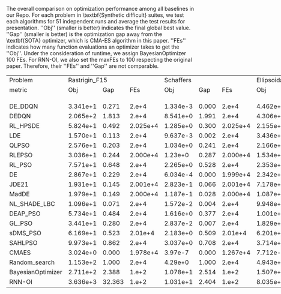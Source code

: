 The overall comparison on optimization performance among all baselines in our Repo. For each problem in \textbf{Synthetic difficult} suites, we test each algorithms for $51$ independent runs and average the test results for presentation. ''Obj'' (smaller is better) indicates the final global best value. ''Gap'' (smaller is better) is the optimization gap away from the \textbf{SOTA} optimizer, which is CMA-ES algorithm in this paper. ''FEs'' indicates how many function evaluations an optimizer takes to get the ''Obj''. Under the consideration of runtime, we assign BayesianOptimizer 100 FEs. For RNN-OI, we also set the maxFEs to 100 respecting the original paper. Therefore, their ''FEs'' and ''Gap'' are not comparable.
<body>
    <table style="width:2970pt"> <!--StartFragment--> 
 <colgroup>
  <col width="72" span="55" style="width:54pt"> 
 </colgroup>
 <tbody>
  <tr height="18"> 
   <td class="xl65">Problem</td> 
   <td colspan="3" class="xl65">Rastrigin_F15</td> 
   <td colspan="3" class="xl65">Schaffers</td> 
   <td colspan="3" class="xl65">Ellipsoidal_high_cond</td> 
   <td colspan="3" class="xl65">Different_Powers</td> 
   <td colspan="3" class="xl65">Bent_Cigar</td> 
   <td colspan="3" class="xl65">Gallagher_21Peaks</td> 
   <td colspan="3" class="xl65">Rosenbrock_rotated</td> 
   <td colspan="3" class="xl65">Discus</td> 
   <td colspan="3" class="xl65">Katsuura</td> 
   <td colspan="3" class="xl65">Buche_Rastrigin</td> 
   <td colspan="3" class="xl65">Rosenbrock_original</td> 
   <td colspan="3" class="xl65">Rastrigin</td> 
   <td colspan="3" class="xl65">Schaffers_high_cond</td> 
   <td colspan="3" class="xl65">Weierstrass</td> 
   <td colspan="3" class="xl65">Lunacek_bi_Rastrigin</td> 
   <td colspan="3" class="xl65">Linear_Slope</td> 
   <td colspan="3" class="xl65">Schwefel</td> 
   <td colspan="3" class="xl65">Sphere</td> 
  </tr> 
  <tr height="18"> 
   <td class="xl65">metric</td> 
   <td class="xl65">Obj</td> 
   <td class="xl65">Gap</td> 
   <td class="xl65">FEs</td> 
   <td class="xl65">Obj</td> 
   <td class="xl65">Gap</td> 
   <td class="xl65">FEs</td> 
   <td class="xl65">Obj</td> 
   <td class="xl65">Gap</td> 
   <td class="xl65">FEs</td> 
   <td class="xl65">Obj</td> 
   <td class="xl65">Gap</td> 
   <td class="xl65">FEs</td> 
   <td class="xl65">Obj</td> 
   <td class="xl65">Gap</td> 
   <td class="xl65">FEs</td> 
   <td class="xl65">Obj</td> 
   <td class="xl65">Gap</td> 
   <td class="xl65">FEs</td> 
   <td class="xl65">Obj</td> 
   <td class="xl65">Gap</td> 
   <td class="xl65">FEs</td> 
   <td class="xl65">Obj</td> 
   <td class="xl65">Gap</td> 
   <td class="xl65">FEs</td> 
   <td class="xl65">Obj</td> 
   <td class="xl65">Gap</td> 
   <td class="xl65">FEs</td> 
   <td class="xl65">Obj</td> 
   <td class="xl65">Gap</td> 
   <td class="xl65">FEs</td> 
   <td class="xl65">Obj</td> 
   <td class="xl65">Gap</td> 
   <td class="xl65">FEs</td> 
   <td class="xl65">Obj</td> 
   <td class="xl65">Gap</td> 
   <td class="xl65">FEs</td> 
   <td class="xl65">Obj</td> 
   <td class="xl65">Gap</td> 
   <td class="xl65">FEs</td> 
   <td class="xl65">Obj</td> 
   <td class="xl65">Gap</td> 
   <td class="xl65">FEs</td> 
   <td class="xl65">Obj</td> 
   <td class="xl65">Gap</td> 
   <td class="xl65">FEs</td> 
   <td class="xl65">Obj</td> 
   <td class="xl65">Gap</td> 
   <td class="xl65">FEs</td> 
   <td class="xl65">Obj</td> 
   <td class="xl65">Gap</td> 
   <td class="xl65">FEs</td> 
   <td class="xl65">Obj</td> 
   <td class="xl65">Gap</td> 
   <td class="xl65">FEs</td> 
  </tr> 
  <tr height="18"> 
   <td class></td> 
   <td class></td> 
   <td class></td> 
   <td class></td> 
   <td class></td> 
   <td class></td> 
   <td class></td> 
   <td class></td> 
   <td class></td> 
   <td class></td> 
   <td class></td> 
   <td class></td> 
   <td class></td> 
   <td class></td> 
   <td class></td> 
   <td class></td> 
   <td class></td> 
   <td class></td> 
   <td class></td> 
   <td class></td> 
   <td class></td> 
   <td class></td> 
   <td class></td> 
   <td class></td> 
   <td class></td> 
   <td class></td> 
   <td class></td> 
   <td class></td> 
   <td class></td> 
   <td class></td> 
   <td class></td> 
   <td class></td> 
   <td class></td> 
   <td class></td> 
   <td class></td> 
   <td class></td> 
   <td class></td> 
   <td class></td> 
   <td class></td> 
   <td class></td> 
   <td class></td> 
   <td class></td> 
   <td class></td> 
   <td class></td> 
   <td class></td> 
   <td class></td> 
   <td class></td> 
   <td class></td> 
   <td class></td> 
   <td class></td> 
   <td class></td> 
   <td class></td> 
   <td class></td> 
   <td class></td> 
   <td class></td> 
  </tr> 
  <tr height="18"> 
   <td class="xl65">DE_DDQN</td> 
   <td class>3.341e+1</td> 
   <td class>0.271</td> 
   <td class>2.e+4</td> 
   <td class>1.334e-3</td> 
   <td class>0.000</td> 
   <td class>2.e+4</td> 
   <td class>4.462e+1</td> 
   <td class>0.001</td> 
   <td class>1.642e+4</td> 
   <td class>1.128e-3</td> 
   <td class>0.000</td> 
   <td class>1.427e+4</td> 
   <td class>1.081e+4</td> 
   <td class>0.001</td> 
   <td class>2.e+4</td> 
   <td class>6.768e+0</td> 
   <td class>-0.349</td> 
   <td class>1.899e+4</td> 
   <td class>1.583e+0</td> 
   <td class>0.001</td> 
   <td class>1.950e+4</td> 
   <td class>3.871e-1</td> 
   <td class>0.008</td> 
   <td class>1.845e+4</td> 
   <td class>1.337e+0</td> 
   <td class>0.844</td> 
   <td class>2.e+4</td> 
   <td class>3.624e+1</td> 
   <td class>0.181</td> 
   <td class>2.e+4</td> 
   <td class>8.719e-1</td> 
   <td class>0.000</td> 
   <td class>1.959e+4</td> 
   <td class>3.18e+1</td> 
   <td class>0.241</td> 
   <td class>2.e+4</td> 
   <td class>2.924e-3</td> 
   <td class>0.000</td> 
   <td class>2.e+4</td> 
   <td class>9.225e+0</td> 
   <td class>0.926</td> 
   <td class>2.e+4</td> 
   <td class>4.326e+1</td> 
   <td class>0.329</td> 
   <td class>2.e+4</td> 
   <td class>1.731e-1</td> 
   <td class>0.003</td> 
   <td class>9.533e+3</td> 
   <td class>1.877e+0</td> 
   <td class>0.001</td> 
   <td class>2.e+4</td> 
   <td class>8.272e-9</td> 
   <td class>0.000</td> 
   <td class>1.095e+4</td> 
  </tr> 
  <tr height="18"> 
   <td class="xl65">DEDQN</td> 
   <td class>2.065e+2</td> 
   <td class>1.813</td> 
   <td class>2.e+4</td> 
   <td class>8.541e+0</td> 
   <td class>1.991</td> 
   <td class>2.e+4</td> 
   <td class>4.306e+5</td> 
   <td class>8.711</td> 
   <td class>2.e+4</td> 
   <td class>1.300e+1</td> 
   <td class>2.763</td> 
   <td class>2.e+4</td> 
   <td class>3.086e+7</td> 
   <td class>3.135</td> 
   <td class>2.e+4</td> 
   <td class>6.287e+1</td> 
   <td class>6.008</td> 
   <td class>2.e+4</td> 
   <td class>1.264e+4</td> 
   <td class>5.702</td> 
   <td class>2.e+4</td> 
   <td class>7.702e+2</td> 
   <td class>15.150</td> 
   <td class>2.e+4</td> 
   <td class>3.458e+0</td> 
   <td class>3.164</td> 
   <td class>2.e+4</td> 
   <td class>4.356e+2</td> 
   <td class>2.808</td> 
   <td class>2.e+4</td> 
   <td class>1.423e+4</td> 
   <td class>6.382</td> 
   <td class>2.e+4</td> 
   <td class>2.236e+2</td> 
   <td class>1.967</td> 
   <td class>2.e+4</td> 
   <td class>2.966e+1</td> 
   <td class>2.034</td> 
   <td class>2.e+4</td> 
   <td class>2.16e+1</td> 
   <td class>2.704</td> 
   <td class>2.e+4</td> 
   <td class>1.686e+2</td> 
   <td class>1.689</td> 
   <td class>2.e+4</td> 
   <td class>8.269e+1</td> 
   <td class>1.591</td> 
   <td class>2.e+4</td> 
   <td class>6.412e+3</td> 
   <td class>18.372</td> 
   <td class>2.e+4</td> 
   <td class>3.401e+1</td> 
   <td class>2.965</td> 
   <td class>2.e+4</td> 
  </tr> 
  <tr height="18"> 
   <td class="xl65">RL_HPSDE</td> 
   <td class>5.824e+1</td> 
   <td class>0.492</td> 
   <td class>2.025e+4</td> 
   <td class>1.285e+0</td> 
   <td class>0.300</td> 
   <td class>2.025e+4</td> 
   <td class>2.155e+3</td> 
   <td class>0.044</td> 
   <td class>2.025e+4</td> 
   <td class>1.538e-1</td> 
   <td class>0.033</td> 
   <td class>2.025e+4</td> 
   <td class>1.158e+5</td> 
   <td class>0.012</td> 
   <td class>2.025e+4</td> 
   <td class>5.183e+0</td> 
   <td class>-0.529</td> 
   <td class>2.025e+4</td> 
   <td class>3.856e+1</td> 
   <td class>0.017</td> 
   <td class>2.025e+4</td> 
   <td class>1.220e+1</td> 
   <td class>0.240</td> 
   <td class>2.025e+4</td> 
   <td class>1.777e+0</td> 
   <td class>1.326</td> 
   <td class>2.025e+4</td> 
   <td class>7.332e+1</td> 
   <td class>0.425</td> 
   <td class>2.025e+4</td> 
   <td class>4.681e+1</td> 
   <td class>0.021</td> 
   <td class>2.025e+4</td> 
   <td class>5.668e+1</td> 
   <td class>0.465</td> 
   <td class>2.025e+4</td> 
   <td class>4.809e+0</td> 
   <td class>0.330</td> 
   <td class>2.025e+4</td> 
   <td class>1.097e+1</td> 
   <td class>1.177</td> 
   <td class>2.025e+4</td> 
   <td class>6.877e+1</td> 
   <td class>0.605</td> 
   <td class>2.025e+4</td> 
   <td class>0.e+0</td> 
   <td class>0.000</td> 
   <td class>6.114e+3</td> 
   <td class>2.421e+0</td> 
   <td class>0.003</td> 
   <td class>2.025e+4</td> 
   <td class>1.010e-1</td> 
   <td class>0.009</td> 
   <td class>2.025e+4</td> 
  </tr> 
  <tr height="18"> 
   <td class="xl65">LDE</td> 
   <td class>1.570e+1</td> 
   <td class>0.113</td> 
   <td class>2.e+4</td> 
   <td class>9.637e-3</td> 
   <td class>0.002</td> 
   <td class>2.e+4</td> 
   <td class>3.436e+2</td> 
   <td class>0.007</td> 
   <td class>2.e+4</td> 
   <td class>1.974e-4</td> 
   <td class>0.000</td> 
   <td class>2.e+4</td> 
   <td class>2.044e-1</td> 
   <td class>0.000</td> 
   <td class>2.e+4</td> 
   <td class>5.485e-1</td> 
   <td class>-1.054</td> 
   <td class>2.e+4</td> 
   <td class>6.534e+0</td> 
   <td class>0.003</td> 
   <td class>2.e+4</td> 
   <td class>7.196e+0</td> 
   <td class>0.142</td> 
   <td class>2.e+4</td> 
   <td class>1.403e+0</td> 
   <td class>0.917</td> 
   <td class>2.e+4</td> 
   <td class>2.288e+1</td> 
   <td class>0.093</td> 
   <td class>2.e+4</td> 
   <td class>4.874e+0</td> 
   <td class>0.002</td> 
   <td class>2.e+4</td> 
   <td class>1.38e+1</td> 
   <td class>0.079</td> 
   <td class>2.e+4</td> 
   <td class>1.228e-1</td> 
   <td class>0.008</td> 
   <td class>2.e+4</td> 
   <td class>4.772e+0</td> 
   <td class>0.286</td> 
   <td class>2.e+4</td> 
   <td class>3.761e+1</td> 
   <td class>0.267</td> 
   <td class>2.e+4</td> 
   <td class>1.025e-8</td> 
   <td class>0.000</td> 
   <td class>1.973e+4</td> 
   <td class>1.041e+0</td> 
   <td class>-0.001</td> 
   <td class>2.e+4</td> 
   <td class>8.19e-9</td> 
   <td class>0.000</td> 
   <td class>8.336e+3</td> 
  </tr> 
  <tr height="18"> 
   <td class="xl65">QLPSO</td> 
   <td class>2.576e+1</td> 
   <td class>0.203</td> 
   <td class>2.e+4</td> 
   <td class>1.034e+0</td> 
   <td class>0.241</td> 
   <td class>2.e+4</td> 
   <td class>2.166e+4</td> 
   <td class>0.438</td> 
   <td class>2.e+4</td> 
   <td class>6.309e-1</td> 
   <td class>0.134</td> 
   <td class>2.e+4</td> 
   <td class>2.837e+5</td> 
   <td class>0.029</td> 
   <td class>2.e+4</td> 
   <td class>1.774e+1</td> 
   <td class>0.894</td> 
   <td class>2.e+4</td> 
   <td class>9.990e+0</td> 
   <td class>0.005</td> 
   <td class>2.e+4</td> 
   <td class>9.063e+1</td> 
   <td class>1.783</td> 
   <td class>2.e+4</td> 
   <td class>2.026e+0</td> 
   <td class>1.598</td> 
   <td class>2.e+4</td> 
   <td class>1.020e+2</td> 
   <td class>0.613</td> 
   <td class>2.e+4</td> 
   <td class>3.362e+1</td> 
   <td class>0.015</td> 
   <td class>2.e+4</td> 
   <td class>5.207e+1</td> 
   <td class>0.423</td> 
   <td class>2.e+4</td> 
   <td class>4.461e+0</td> 
   <td class>0.306</td> 
   <td class>2.e+4</td> 
   <td class>6.817e+0</td> 
   <td class>0.580</td> 
   <td class>2.e+4</td> 
   <td class>3.508e+1</td> 
   <td class>0.240</td> 
   <td class>2.e+4</td> 
   <td class>1.794e+1</td> 
   <td class>0.345</td> 
   <td class>1.419e+4</td> 
   <td class>1.705e+0</td> 
   <td class>0.001</td> 
   <td class>2.e+4</td> 
   <td class>2.508e+0</td> 
   <td class>0.219</td> 
   <td class>2.e+4</td> 
  </tr> 
  <tr height="18"> 
   <td class="xl65">RLEPSO</td> 
   <td class>3.036e+1</td> 
   <td class>0.244</td> 
   <td class>2.000e+4</td> 
   <td class>1.23e+0</td> 
   <td class>0.287</td> 
   <td class>2.000e+4</td> 
   <td class>1.534e+3</td> 
   <td class>0.031</td> 
   <td class>2.000e+4</td> 
   <td class>9.894e-3</td> 
   <td class>0.002</td> 
   <td class>2.000e+4</td> 
   <td class>2.262e+0</td> 
   <td class>0.000</td> 
   <td class>2.e+4</td> 
   <td class>1.009e+1</td> 
   <td class>0.027</td> 
   <td class>2.000e+4</td> 
   <td class>8.534e+0</td> 
   <td class>0.004</td> 
   <td class>2.e+4</td> 
   <td class>2.040e+1</td> 
   <td class>0.401</td> 
   <td class>2.000e+4</td> 
   <td class>6.580e-1</td> 
   <td class>0.101</td> 
   <td class>2.000e+4</td> 
   <td class>8.883e+1</td> 
   <td class>0.527</td> 
   <td class>2.000e+4</td> 
   <td class>9.621e+0</td> 
   <td class>0.004</td> 
   <td class>2.e+4</td> 
   <td class>3.942e+1</td> 
   <td class>0.309</td> 
   <td class>2.000e+4</td> 
   <td class>6.021e+0</td> 
   <td class>0.413</td> 
   <td class>2.000e+4</td> 
   <td class>3.258e+0</td> 
   <td class>0.068</td> 
   <td class>2.000e+4</td> 
   <td class>2.714e+1</td> 
   <td class>0.154</td> 
   <td class>2.000e+4</td> 
   <td class>0.e+0</td> 
   <td class>0.000</td> 
   <td class>5.373e+3</td> 
   <td class>1.733e+0</td> 
   <td class>0.001</td> 
   <td class>2.003e+4</td> 
   <td class>7.837e-4</td> 
   <td class>0.000</td> 
   <td class>1.425e+4</td> 
  </tr> 
  <tr height="18"> 
   <td class="xl65">RL_PSO</td> 
   <td class>7.571e+1</td> 
   <td class>0.648</td> 
   <td class>2.e+4</td> 
   <td class>2.265e+0</td> 
   <td class>0.528</td> 
   <td class>2.e+4</td> 
   <td class>2.353e+4</td> 
   <td class>0.476</td> 
   <td class>2.e+4</td> 
   <td class>1.521e+0</td> 
   <td class>0.323</td> 
   <td class>2.e+4</td> 
   <td class>1.190e+6</td> 
   <td class>0.121</td> 
   <td class>2.e+4</td> 
   <td class>1.986e+1</td> 
   <td class>1.135</td> 
   <td class>2.e+4</td> 
   <td class>5.937e+1</td> 
   <td class>0.027</td> 
   <td class>2.e+4</td> 
   <td class>5.471e+1</td> 
   <td class>1.076</td> 
   <td class>2.e+4</td> 
   <td class>2.259e+0</td> 
   <td class>1.852</td> 
   <td class>2.e+4</td> 
   <td class>1.396e+2</td> 
   <td class>0.861</td> 
   <td class>2.e+4</td> 
   <td class>1.1e+2</td> 
   <td class>0.049</td> 
   <td class>2.e+4</td> 
   <td class>8.234e+1</td> 
   <td class>0.696</td> 
   <td class>2.e+4</td> 
   <td class>1.161e+1</td> 
   <td class>0.796</td> 
   <td class>2.e+4</td> 
   <td class>1.373e+1</td> 
   <td class>1.573</td> 
   <td class>2.e+4</td> 
   <td class>6.792e+1</td> 
   <td class>0.596</td> 
   <td class>2.e+4</td> 
   <td class>5.592e+1</td> 
   <td class>1.076</td> 
   <td class>2.e+4</td> 
   <td class>2.730e+0</td> 
   <td class>0.004</td> 
   <td class>2.e+4</td> 
   <td class>2.288e+0</td> 
   <td class>0.199</td> 
   <td class>2.e+4</td> 
  </tr> 
  <tr height="18"> 
   <td class="xl65">DE</td> 
   <td class>2.867e+1</td> 
   <td class>0.229</td> 
   <td class>2.e+4</td> 
   <td class>6.034e-4</td> 
   <td class>0.000</td> 
   <td class>1.999e+4</td> 
   <td class>2.342e+3</td> 
   <td class>0.047</td> 
   <td class>2.e+4</td> 
   <td class>2.242e-4</td> 
   <td class>0.000</td> 
   <td class>2.e+4</td> 
   <td class>2.254e+0</td> 
   <td class>0.000</td> 
   <td class>2.e+4</td> 
   <td class>4.440e+0</td> 
   <td class>-0.613</td> 
   <td class>2.e+4</td> 
   <td class>7.554e+0</td> 
   <td class>0.003</td> 
   <td class>2.e+4</td> 
   <td class>2.790e+1</td> 
   <td class>0.549</td> 
   <td class>2.e+4</td> 
   <td class>1.480e+0</td> 
   <td class>1.001</td> 
   <td class>2.e+4</td> 
   <td class>3.042e+1</td> 
   <td class>0.142</td> 
   <td class>2.e+4</td> 
   <td class>6.136e+0</td> 
   <td class>0.003</td> 
   <td class>2.e+4</td> 
   <td class>2.575e+1</td> 
   <td class>0.186</td> 
   <td class>2.e+4</td> 
   <td class>2.432e-2</td> 
   <td class>0.002</td> 
   <td class>2.e+4</td> 
   <td class>9.349e+0</td> 
   <td class>0.944</td> 
   <td class>2.e+4</td> 
   <td class>4.014e+1</td> 
   <td class>0.295</td> 
   <td class>2.e+4</td> 
   <td class>0.e+0</td> 
   <td class>0.000</td> 
   <td class>1.451e+3</td> 
   <td class>1.423e-1</td> 
   <td class>-0.004</td> 
   <td class>1.779e+4</td> 
   <td class>8.305e-9</td> 
   <td class>0.000</td> 
   <td class>4.616e+3</td> 
  </tr> 
  <tr height="18"> 
   <td class="xl65">JDE21</td> 
   <td class>1.931e+1</td> 
   <td class>0.145</td> 
   <td class>2.001e+4</td> 
   <td class>2.823e-1</td> 
   <td class>0.066</td> 
   <td class>2.001e+4</td> 
   <td class>7.178e+2</td> 
   <td class>0.015</td> 
   <td class>2.001e+4</td> 
   <td class>3.491e-4</td> 
   <td class>0.000</td> 
   <td class>2.001e+4</td> 
   <td class>1.820e+0</td> 
   <td class>0.000</td> 
   <td class>2.001e+4</td> 
   <td class>1.373e+0</td> 
   <td class>-0.960</td> 
   <td class>2.001e+4</td> 
   <td class>5.697e+0</td> 
   <td class>0.003</td> 
   <td class>2.001e+4</td> 
   <td class>9.422e+0</td> 
   <td class>0.185</td> 
   <td class>2.001e+4</td> 
   <td class>1.499e+0</td> 
   <td class>1.021</td> 
   <td class>2.001e+4</td> 
   <td class>2.697e+1</td> 
   <td class>0.120</td> 
   <td class>2.001e+4</td> 
   <td class>3.293e+0</td> 
   <td class>0.001</td> 
   <td class>2.001e+4</td> 
   <td class>1.740e+1</td> 
   <td class>0.111</td> 
   <td class>2.001e+4</td> 
   <td class>9.219e-1</td> 
   <td class>0.063</td> 
   <td class>2.001e+4</td> 
   <td class>4.948e+0</td> 
   <td class>0.311</td> 
   <td class>2.001e+4</td> 
   <td class>3.782e+1</td> 
   <td class>0.270</td> 
   <td class>2.001e+4</td> 
   <td class>1.492e-8</td> 
   <td class>0.000</td> 
   <td class>1.684e+4</td> 
   <td class>4.500e-1</td> 
   <td class>-0.003</td> 
   <td class>2.001e+4</td> 
   <td class>5.376e-9</td> 
   <td class>-0.000</td> 
   <td class>6.005e+3</td> 
  </tr> 
  <tr height="18"> 
   <td class="xl65">MadDE</td> 
   <td class>1.979e+1</td> 
   <td class>0.149</td> 
   <td class>2.000e+4</td> 
   <td class>1.187e-1</td> 
   <td class>0.028</td> 
   <td class>2.000e+4</td> 
   <td class>1.087e+3</td> 
   <td class>0.022</td> 
   <td class>2.000e+4</td> 
   <td class>7.408e-4</td> 
   <td class>0.000</td> 
   <td class>2.000e+4</td> 
   <td class>3.278e+1</td> 
   <td class>0.000</td> 
   <td class>2.000e+4</td> 
   <td class>2.784e-1</td> 
   <td class>-1.084</td> 
   <td class>2.000e+4</td> 
   <td class>2.406e+0</td> 
   <td class>0.001</td> 
   <td class>2.000e+4</td> 
   <td class>1.612e+1</td> 
   <td class>0.317</td> 
   <td class>2.000e+4</td> 
   <td class>1.300e+0</td> 
   <td class>0.804</td> 
   <td class>2.000e+4</td> 
   <td class>2.445e+1</td> 
   <td class>0.103</td> 
   <td class>2.000e+4</td> 
   <td class>2.977e+0</td> 
   <td class>0.001</td> 
   <td class>2.000e+4</td> 
   <td class>1.675e+1</td> 
   <td class>0.105</td> 
   <td class>2.000e+4</td> 
   <td class>9.613e-1</td> 
   <td class>0.066</td> 
   <td class>2.000e+4</td> 
   <td class>2.557e+0</td> 
   <td class>-0.032</td> 
   <td class>2.000e+4</td> 
   <td class>4.152e+1</td> 
   <td class>0.310</td> 
   <td class>2.000e+4</td> 
   <td class>0.e+0</td> 
   <td class>0.000</td> 
   <td class>5.95e+3</td> 
   <td class>8.503e-1</td> 
   <td class>-0.002</td> 
   <td class>2.000e+4</td> 
   <td class>8.102e-9</td> 
   <td class>0.000</td> 
   <td class>1.946e+4</td> 
  </tr> 
  <tr height="18"> 
   <td class="xl65">NL_SHADE_LBC</td> 
   <td class>1.096e+1</td> 
   <td class>0.071</td> 
   <td class>2.e+4</td> 
   <td class>1.572e-2</td> 
   <td class>0.004</td> 
   <td class>2.e+4</td> 
   <td class>9.948e+1</td> 
   <td class>0.002</td> 
   <td class>2.e+4</td> 
   <td class>4.535e-5</td> 
   <td class>0.000</td> 
   <td class>2.e+4</td> 
   <td class>3.458e-1</td> 
   <td class>0.000</td> 
   <td class>2.e+4</td> 
   <td class>7.941e-1</td> 
   <td class>-1.026</td> 
   <td class>2.e+4</td> 
   <td class>6.190e+0</td> 
   <td class>0.003</td> 
   <td class>2.e+4</td> 
   <td class>2.908e+0</td> 
   <td class>0.057</td> 
   <td class>2.e+4</td> 
   <td class>1.316e+0</td> 
   <td class>0.821</td> 
   <td class>2.e+4</td> 
   <td class>1.774e+1</td> 
   <td class>0.059</td> 
   <td class>2.e+4</td> 
   <td class>4.514e+0</td> 
   <td class>0.002</td> 
   <td class>2.e+4</td> 
   <td class>1.060e+1</td> 
   <td class>0.050</td> 
   <td class>2.e+4</td> 
   <td class>9.434e-2</td> 
   <td class>0.006</td> 
   <td class>2.e+4</td> 
   <td class>3.008e+0</td> 
   <td class>0.032</td> 
   <td class>2.e+4</td> 
   <td class>3.359e+1</td> 
   <td class>0.224</td> 
   <td class>2.e+4</td> 
   <td class>0.e+0</td> 
   <td class>0.000</td> 
   <td class>7.745e+3</td> 
   <td class>1.83e-1</td> 
   <td class>-0.004</td> 
   <td class>2.e+4</td> 
   <td class>8.113e-9</td> 
   <td class>0.000</td> 
   <td class>1.443e+4</td> 
  </tr> 
  <tr height="18"> 
   <td class="xl65">DEAP_PSO</td> 
   <td class>5.734e+1</td> 
   <td class>0.484</td> 
   <td class>2.e+4</td> 
   <td class>1.616e+0</td> 
   <td class>0.377</td> 
   <td class>2.e+4</td> 
   <td class>1.001e+4</td> 
   <td class>0.203</td> 
   <td class>2.e+4</td> 
   <td class>7.851e-1</td> 
   <td class>0.167</td> 
   <td class>2.e+4</td> 
   <td class>9.655e+5</td> 
   <td class>0.098</td> 
   <td class>2.e+4</td> 
   <td class>1.195e+1</td> 
   <td class>0.239</td> 
   <td class>2.e+4</td> 
   <td class>1.557e+2</td> 
   <td class>0.070</td> 
   <td class>2.e+4</td> 
   <td class>3.135e+1</td> 
   <td class>0.617</td> 
   <td class>2.e+4</td> 
   <td class>1.538e+0</td> 
   <td class>1.064</td> 
   <td class>2.e+4</td> 
   <td class>8.095e+1</td> 
   <td class>0.475</td> 
   <td class>2.e+4</td> 
   <td class>1.56e+2</td> 
   <td class>0.070</td> 
   <td class>2.e+4</td> 
   <td class>6.183e+1</td> 
   <td class>0.511</td> 
   <td class>2.e+4</td> 
   <td class>5.863e+0</td> 
   <td class>0.402</td> 
   <td class>2.e+4</td> 
   <td class>9.25e+0</td> 
   <td class>0.930</td> 
   <td class>2.e+4</td> 
   <td class>6.097e+1</td> 
   <td class>0.521</td> 
   <td class>2.e+4</td> 
   <td class>1.479e+0</td> 
   <td class>0.028</td> 
   <td class>2.639e+3</td> 
   <td class>2.701e+0</td> 
   <td class>0.004</td> 
   <td class>2.e+4</td> 
   <td class>1.832e+0</td> 
   <td class>0.160</td> 
   <td class>2.e+4</td> 
  </tr> 
  <tr height="18"> 
   <td class="xl65">GL_PSO</td> 
   <td class>3.441e+1</td> 
   <td class>0.280</td> 
   <td class>2.e+4</td> 
   <td class>2.837e-2</td> 
   <td class>0.007</td> 
   <td class>2.e+4</td> 
   <td class>1.829e+3</td> 
   <td class>0.037</td> 
   <td class>2.e+4</td> 
   <td class>1.151e-3</td> 
   <td class>0.000</td> 
   <td class>2.e+4</td> 
   <td class>2.498e+0</td> 
   <td class>0.000</td> 
   <td class>2.e+4</td> 
   <td class>5.766e+0</td> 
   <td class>-0.462</td> 
   <td class>2.e+4</td> 
   <td class>7.455e+0</td> 
   <td class>0.003</td> 
   <td class>2.e+4</td> 
   <td class>1.702e+1</td> 
   <td class>0.335</td> 
   <td class>2.e+4</td> 
   <td class>1.659e+0</td> 
   <td class>1.196</td> 
   <td class>2.e+4</td> 
   <td class>2.98e+1</td> 
   <td class>0.138</td> 
   <td class>2.e+4</td> 
   <td class>5.839e+0</td> 
   <td class>0.003</td> 
   <td class>2.e+4</td> 
   <td class>2.928e+1</td> 
   <td class>0.218</td> 
   <td class>2.e+4</td> 
   <td class>2.171e-1</td> 
   <td class>0.015</td> 
   <td class>2.e+4</td> 
   <td class>5.504e+0</td> 
   <td class>0.391</td> 
   <td class>2.e+4</td> 
   <td class>4.498e+1</td> 
   <td class>0.347</td> 
   <td class>2.e+4</td> 
   <td class>4.486e-6</td> 
   <td class>0.000</td> 
   <td class>2.e+4</td> 
   <td class>1.133e+0</td> 
   <td class>-0.001</td> 
   <td class>2.e+4</td> 
   <td class>1.336e-6</td> 
   <td class>0.000</td> 
   <td class>2.e+4</td> 
  </tr> 
  <tr height="18"> 
   <td class="xl65">sDMS_PSO</td> 
   <td class>6.169e+1</td> 
   <td class>0.523</td> 
   <td class>2.01e+4</td> 
   <td class>2.183e+0</td> 
   <td class>0.509</td> 
   <td class>2.01e+4</td> 
   <td class>6.201e+3</td> 
   <td class>0.125</td> 
   <td class>2.01e+4</td> 
   <td class>1.164e+0</td> 
   <td class>0.247</td> 
   <td class>2.01e+4</td> 
   <td class>9.706e+5</td> 
   <td class>0.099</td> 
   <td class>2.01e+4</td> 
   <td class>5.611e+0</td> 
   <td class>-0.480</td> 
   <td class>2.01e+4</td> 
   <td class>4.524e+1</td> 
   <td class>0.020</td> 
   <td class>2.01e+4</td> 
   <td class>1.783e+1</td> 
   <td class>0.351</td> 
   <td class>2.01e+4</td> 
   <td class>9.555e-1</td> 
   <td class>0.427</td> 
   <td class>2.01e+4</td> 
   <td class>1.158e+2</td> 
   <td class>0.704</td> 
   <td class>2.01e+4</td> 
   <td class>7.558e+1</td> 
   <td class>0.034</td> 
   <td class>2.01e+4</td> 
   <td class>6.784e+1</td> 
   <td class>0.565</td> 
   <td class>2.01e+4</td> 
   <td class>1.081e+1</td> 
   <td class>0.741</td> 
   <td class>2.01e+4</td> 
   <td class>4.839e+0</td> 
   <td class>0.296</td> 
   <td class>2.01e+4</td> 
   <td class>5.191e+1</td> 
   <td class>0.423</td> 
   <td class>2.01e+4</td> 
   <td class>2.493e+0</td> 
   <td class>0.048</td> 
   <td class>2.01e+4</td> 
   <td class>2.257e+0</td> 
   <td class>0.002</td> 
   <td class>2.01e+4</td> 
   <td class>1.69e+0</td> 
   <td class>0.147</td> 
   <td class>2.01e+4</td> 
  </tr> 
  <tr height="18"> 
   <td class="xl65">SAHLPSO</td> 
   <td class>9.973e+1</td> 
   <td class>0.862</td> 
   <td class>2.e+4</td> 
   <td class>3.037e+0</td> 
   <td class>0.708</td> 
   <td class>2.e+4</td> 
   <td class>3.714e+4</td> 
   <td class>0.751</td> 
   <td class>2.e+4</td> 
   <td class>2.458e+0</td> 
   <td class>0.522</td> 
   <td class>2.e+4</td> 
   <td class>3.918e+6</td> 
   <td class>0.398</td> 
   <td class>2.e+4</td> 
   <td class>1.618e+1</td> 
   <td class>0.718</td> 
   <td class>2.e+4</td> 
   <td class>4.799e+2</td> 
   <td class>0.217</td> 
   <td class>2.e+4</td> 
   <td class>7.927e+1</td> 
   <td class>1.559</td> 
   <td class>2.e+4</td> 
   <td class>1.499e+0</td> 
   <td class>1.021</td> 
   <td class>2.e+4</td> 
   <td class>1.302e+2</td> 
   <td class>0.798</td> 
   <td class>2.e+4</td> 
   <td class>6.969e+2</td> 
   <td class>0.313</td> 
   <td class>2.e+4</td> 
   <td class>1.016e+2</td> 
   <td class>0.869</td> 
   <td class>2.e+4</td> 
   <td class>1.196e+1</td> 
   <td class>0.820</td> 
   <td class>2.e+4</td> 
   <td class>8.623e+0</td> 
   <td class>0.839</td> 
   <td class>2.e+4</td> 
   <td class>8.963e+1</td> 
   <td class>0.832</td> 
   <td class>2.e+4</td> 
   <td class>0.e+0</td> 
   <td class>0.000</td> 
   <td class>1.408e+3</td> 
   <td class>1.898e+1</td> 
   <td class>0.050</td> 
   <td class>2.e+4</td> 
   <td class>5.e+0</td> 
   <td class>0.436</td> 
   <td class>2.e+4</td> 
  </tr> 
  <tr height="18"> 
   <td class="xl65">CMAES</td> 
   <td class>3.024e+0</td> 
   <td class>0.000</td> 
   <td class>1.978e+4</td> 
   <td class>3.97e-7</td> 
   <td class>0.000</td> 
   <td class>1.267e+4</td> 
   <td class>7.712e-9</td> 
   <td class>0.000</td> 
   <td class>9.546e+3</td> 
   <td class>8.28e-9</td> 
   <td class>0.000</td> 
   <td class>9.175e+3</td> 
   <td class>1.867e-1</td> 
   <td class>0.000</td> 
   <td class>1.989e+4</td> 
   <td class>9.848e+0</td> 
   <td class>0.000</td> 
   <td class>1.878e+4</td> 
   <td class>7.042e-9</td> 
   <td class>0.000</td> 
   <td class>1.375e+4</td> 
   <td class>7.629e-9</td> 
   <td class>0.000</td> 
   <td class>8.462e+3</td> 
   <td class>5.657e-1</td> 
   <td class>0.000</td> 
   <td class>2.e+4</td> 
   <td class>8.799e+0</td> 
   <td class>0.000</td> 
   <td class>2.e+4</td> 
   <td class>7.676e-9</td> 
   <td class>0.000</td> 
   <td class>1.4e+4</td> 
   <td class>5.053e+0</td> 
   <td class>0.000</td> 
   <td class>1.977e+4</td> 
   <td class>7.578e-4</td> 
   <td class>0.000</td> 
   <td class>1.512e+4</td> 
   <td class>2.782e+0</td> 
   <td class>0.000</td> 
   <td class>2.e+4</td> 
   <td class>1.296e+1</td> 
   <td class>0.000</td> 
   <td class>2.e+4</td> 
   <td class>0.e+0</td> 
   <td class>0.000</td> 
   <td class>4.549e+2</td> 
   <td class>1.434e+0</td> 
   <td class>0.000</td> 
   <td class>2.e+4</td> 
   <td class>7.678e-9</td> 
   <td class>0.000</td> 
   <td class>4.76e+3</td> 
  </tr> 
  <tr height="18"> 
   <td class="xl65">Random_search</td> 
   <td class>1.153e+2</td> 
   <td class>1.000</td> 
   <td class>2.e+4</td> 
   <td class>4.29e+0</td> 
   <td class>1.000</td> 
   <td class>2.e+4</td> 
   <td class>4.943e+4</td> 
   <td class>1.000</td> 
   <td class>2.e+4</td> 
   <td class>4.706e+0</td> 
   <td class>1.000</td> 
   <td class>2.e+4</td> 
   <td class>9.844e+6</td> 
   <td class>1.000</td> 
   <td class>2.e+4</td> 
   <td class>1.867e+1</td> 
   <td class>1.000</td> 
   <td class>2.e+4</td> 
   <td class>2.216e+3</td> 
   <td class>1.000</td> 
   <td class>2.e+4</td> 
   <td class>5.083e+1</td> 
   <td class>1.000</td> 
   <td class>2.e+4</td> 
   <td class>1.48e+0</td> 
   <td class>1.000</td> 
   <td class>2.e+4</td> 
   <td class>1.608e+2</td> 
   <td class>1.000</td> 
   <td class>2.e+4</td> 
   <td class>2.23e+3</td> 
   <td class>1.000</td> 
   <td class>2.e+4</td> 
   <td class>1.162e+2</td> 
   <td class>1.000</td> 
   <td class>2.e+4</td> 
   <td class>1.458e+1</td> 
   <td class>1.000</td> 
   <td class>2.e+4</td> 
   <td class>9.740e+0</td> 
   <td class>1.000</td> 
   <td class>2.e+4</td> 
   <td class>1.051e+2</td> 
   <td class>1.000</td> 
   <td class>2.e+4</td> 
   <td class>5.197e+1</td> 
   <td class>1.000</td> 
   <td class>2.e+4</td> 
   <td class>3.503e+2</td> 
   <td class>1.000</td> 
   <td class>2.e+4</td> 
   <td class>1.147e+1</td> 
   <td class>1.000</td> 
   <td class>2.e+4</td> 
  </tr> 
  <tr height="18"> 
   <td class="xl65">BayesianOptimizer</td> 
   <td class>2.711e+2</td> 
   <td class>2.388</td> 
   <td class>1.e+2</td> 
   <td class>1.078e+1</td> 
   <td class>2.514</td> 
   <td class>1.e+2</td> 
   <td class>1.507e+5</td> 
   <td class>3.048</td> 
   <td class>1.e+2</td> 
   <td class>1.256e+1</td> 
   <td class>2.669</td> 
   <td class>1.e+2</td> 
   <td class>6.672e+7</td> 
   <td class>6.778</td> 
   <td class>1.e+2</td> 
   <td class>2.248e+1</td> 
   <td class>1.432</td> 
   <td class>1.e+2</td> 
   <td class>4.095e+3</td> 
   <td class>1.848</td> 
   <td class>1.e+2</td> 
   <td class>9.502e+2</td> 
   <td class>18.692</td> 
   <td class>1.e+2</td> 
   <td class>3.899e+0</td> 
   <td class>3.647</td> 
   <td class>1.e+2</td> 
   <td class>3.758e+2</td> 
   <td class>2.415</td> 
   <td class>1.e+2</td> 
   <td class>1.734e+3</td> 
   <td class>0.777</td> 
   <td class>1.e+2</td> 
   <td class>2.448e+2</td> 
   <td class>2.158</td> 
   <td class>1.e+2</td> 
   <td class>3.556e+1</td> 
   <td class>2.438</td> 
   <td class>1.e+2</td> 
   <td class>2.555e+1</td> 
   <td class>3.273</td> 
   <td class>1.e+2</td> 
   <td class>8.358e+1</td> 
   <td class>0.766</td> 
   <td class>1.e+2</td> 
   <td class>2.088e+1</td> 
   <td class>0.402</td> 
   <td class>6.8e+1</td> 
   <td class>3.355e+2</td> 
   <td class>0.958</td> 
   <td class>1.e+2</td> 
   <td class>7.879e-2</td> 
   <td class>0.007</td> 
   <td class>1.e+2</td> 
  </tr> 
  <tr height="18"> 
   <td class="xl65">RNN-OI</td> 
   <td class>3.636e+3</td> 
   <td class>32.363</td> 
   <td class>1.e+2</td> 
   <td class>1.031e+1</td> 
   <td class>2.404</td> 
   <td class>1.e+2</td> 
   <td class>8.035e+6</td> 
   <td class>162.551</td> 
   <td class>1.e+2</td> 
   <td class>3.548e+1</td> 
   <td class>7.539</td> 
   <td class>1.e+2</td> 
   <td class>1.246e+8</td> 
   <td class>12.658</td> 
   <td class>1.e+2</td> 
   <td class>7.513e+1</td> 
   <td class>7.396</td> 
   <td class>1.e+2</td> 
   <td class>2.182e+4</td> 
   <td class>9.848</td> 
   <td class>1.e+2</td> 
   <td class>8.738e+5</td> 
   <td class>17189.756</td> 
   <td class>1.e+2</td> 
   <td class>8.855e-1</td> 
   <td class>0.350</td> 
   <td class>1.e+2</td> 
   <td class>3.256e+3</td> 
   <td class>21.365</td> 
   <td class>1.e+2</td> 
   <td class>4.056e+5</td> 
   <td class>181.895</td> 
   <td class>1.e+2</td> 
   <td class>6.452e+2</td> 
   <td class>5.761</td> 
   <td class>1.e+2</td> 
   <td class>5.695e+1</td> 
   <td class>3.905</td> 
   <td class>1.e+2</td> 
   <td class>4.929e+1</td> 
   <td class>6.685</td> 
   <td class>1.e+2</td> 
   <td class>2.866e+2</td> 
   <td class>2.969</td> 
   <td class>1.e+2</td> 
   <td class>2.386e+2</td> 
   <td class>4.591</td> 
   <td class>1.e+2</td> 
   <td class>9.987e+4</td> 
   <td class>286.236</td> 
   <td class>1.e+2</td> 
   <td class>1.373e+2</td> 
   <td class>11.970</td> 
   <td class>1.e+2</td> 
  </tr> <!--EndFragment--> 
 </tbody>
</table>
</body>

